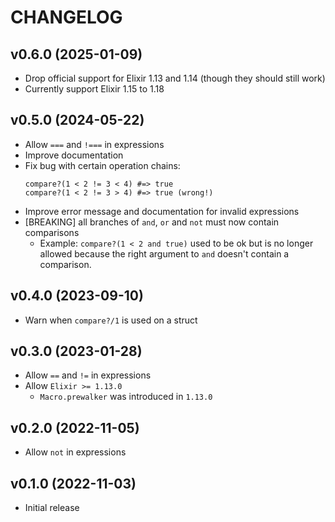 # CHANGELOG

## v0.6.0 (2025-01-09)

  * Drop official support for Elixir 1.13 and 1.14 (though they should still work)
  * Currently support Elixir 1.15 to 1.18

## v0.5.0 (2024-05-22)

  * Allow `===` and `!===` in expressions
  * Improve documentation
  * Fix bug with certain operation chains:
    ```
    compare?(1 < 2 != 3 < 4) #=> true
    compare?(1 < 2 != 3 > 4) #=> true (wrong!)
    ```
  * Improve error message and documentation for invalid expressions
  * [BREAKING] all branches of `and`, `or` and `not` must now contain comparisons
    * Example: `compare?(1 < 2 and true)` used to be ok but is no longer
      allowed because the right argument to `and` doesn't contain a comparison.

## v0.4.0 (2023-09-10)

  * Warn when `compare?/1` is used on a struct

## v0.3.0 (2023-01-28)

  * Allow `==` and `!=` in expressions
  * Allow `Elixir >= 1.13.0`
    * `Macro.prewalker` was introduced in `1.13.0`

## v0.2.0 (2022-11-05)

  * Allow `not` in expressions

## v0.1.0 (2022-11-03)

  * Initial release
